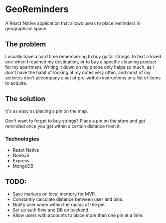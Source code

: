 # GeoReminders #

A React Native application that allows users to place reminders in geographical space. 

## The problem ##

I usually have a hard time remembering to buy guitar strings, to text a loved one when I reached my destination, or to buy a specific cleaning product for my apartment. 
Writing it down on my phone only helps so much, as I don't have the habit of looking at my notes very often, and most of my activites don't accompany a set of pre-written instructions or a list of items to acquire.


## The solution ##

It's as easy as placing a pin on the map. 

Don't want to forget to buy strings? Place a pin on the store and get reminded once you get within a certain distance from it.

### Technologies ###
- React Native
- NodeJS
- Express
- MongoDB

## TODO:
- Save markers on local memory for MVP.
- Constantly calculate distance between user and pins.
- Notify user when within the radius of the pin.
- Set up auth flow and DB on backend.
- Allow users with accounts to place more than one pin at a time.